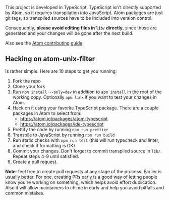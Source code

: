 This project is developed in TypeScript. TypeScript isn't directly
supported by Atom, so it requires transpilation into JavaScript. Atom
packages are just git tags, so transpiled sources have to be included
into version control.

Consequently, **please avoid editing files in `lib/` directly**, since
those are generated and your changes will be gone after the next build.

Also see the [Atom contributing
guide](https://github.com/atom/atom/blob/master/CONTRIBUTING.md)

## Hacking on atom-unix-filter

Is rather simple. Here are 10 steps to get you running:

1.  Fork the repo
2.  Clone your fork
3.  Run `npm install --only=dev` in addition to `apm install` in the
    root of the working copy. Optionally `apm link` if you want to test
    your changes in Atom.
4.  Hack on it using your favorite TypeScript package. There are a
    couple packages in Atom to select from:
    -   <https://atom.io/packages/atom-typescript>
    -   <https://atom.io/packages/ide-typescript>
5.  Prettify the code by running `npm run prettier`
6.  Transpile to JavaScript by running `npm run build`
7.  Run static checks with `npm run test` (this will run typecheck and
    linter, and check if formatting is OK)
8.  Commit your changes. Don't forget to commit transpiled source in
    `lib/`. Repeat steps 4-9 until satisfied.
9.  Create a pull request.

**Note**: feel free to create pull requests at any stage of the process.
Earlier is usually better. For one, creating PRs early is a good way of
letting people know you're working on something, which helps avoid
effort duplication. Also it will allow maintainers to chime in early and
help you avoid pitfalls and common mistakes.
